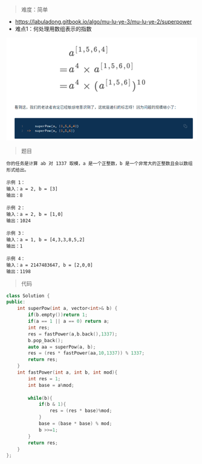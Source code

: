 > 难度：简单
- https://labuladong.gitbook.io/algo/mu-lu-ye-3/mu-lu-ye-2/superpower
- 难点1：何处理用数组表示的指数
<div align="center" style="zoom:80%"><img src="./pic/372-1.png"></div>


> 题目
```
你的任务是计算 ab 对 1337 取模，a 是一个正整数，b 是一个非常大的正整数且会以数组形式给出。

示例 1：
输入：a = 2, b = [3]
输出：8

示例 2：
输入：a = 2, b = [1,0]
输出：1024

示例 3：
输入：a = 1, b = [4,3,3,8,5,2]
输出：1

示例 4：
输入：a = 2147483647, b = [2,0,0]
输出：1198

```
> 代码

```cpp
class Solution {
public:
    int superPow(int a, vector<int>& b) {
        if(b.empty())return 1;
        if(a == 1 || a == 0) return a;
        int res;
        res = fastPower(a,b.back(),1337);
        b.pop_back();
        auto aa = superPow(a, b);
        res = (res * fastPower(aa,10,1337)) % 1337;
        return res;
    }
    int fastPower(int a, int b, int mod){
        int res = 1;
        int base = a%mod;

        while(b){
            if(b & 1){
                res = (res * base)%mod;
            }
            base = (base * base) % mod;
            b >>=1;
        }
        return res;
    }
};

```